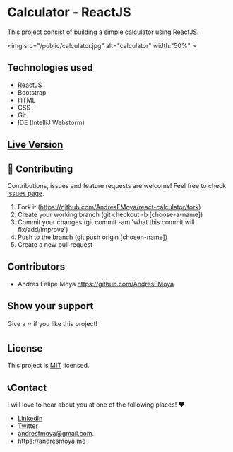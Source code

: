 # Calculator - ReactJS
This project consist of building a simple calculator using ReactJS.

<img src="/public/calculator.jpg" alt="calculator" width:"50%" >

## Technologies used

- ReactJS
- Bootstrap
- HTML
- CSS
- Git
- IDE (IntelliJ Webstorm)

## [Live Version](https://ancient-dusk-58332.herokuapp.com)

## 🤝 Contributing

Contributions, issues and feature requests are welcome! Feel free to check [issues page](https://github.com/AndresFMoya/HTML_and_CSS3-Basic_Page_Structure/issues).

1. Fork it (https://github.com/AndresFMoya/react-calculator/fork)
2. Create your working branch (git checkout -b [choose-a-name])
3. Commit your changes (git commit -am 'what this commit will fix/add/improve')
4. Push to the branch (git push origin [chosen-name])
5. Create a new pull request


## Contributors

- Andres Felipe Moya https://github.com/AndresFMoya

## Show your support

Give a ⭐️ if you like this project!

## License

This project is [MIT](https://github.com/AndresFMoya/react-calculator/blob/develop/LICENSE) licensed.


## 📞Contact
I will love to hear about you at one of the following places! :heart:

- [LinkedIn](https://www.linkedin.com/in/andres-f-moya/)
- [Twitter](https://www.twitter.com/andmedev/) 
- <andresfmoya@gmail.com>.
- <https://andresmoya.me>
